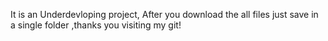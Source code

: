 It is an Underdevloping project,
After you download the all files just save in a single folder
,thanks you visiting my git!
